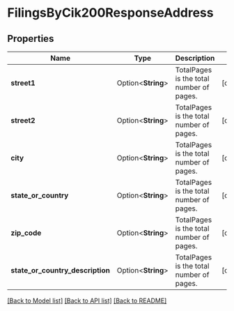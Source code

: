 # FilingsByCik200ResponseAddress

## Properties

Name | Type | Description | Notes
------------ | ------------- | ------------- | -------------
**street1** | Option<**String**> | TotalPages is the total number of pages. | [optional]
**street2** | Option<**String**> | TotalPages is the total number of pages. | [optional]
**city** | Option<**String**> | TotalPages is the total number of pages. | [optional]
**state_or_country** | Option<**String**> | TotalPages is the total number of pages. | [optional]
**zip_code** | Option<**String**> | TotalPages is the total number of pages. | [optional]
**state_or_country_description** | Option<**String**> | TotalPages is the total number of pages. | [optional]

[[Back to Model list]](../README.md#documentation-for-models) [[Back to API list]](../README.md#documentation-for-api-endpoints) [[Back to README]](../README.md)


